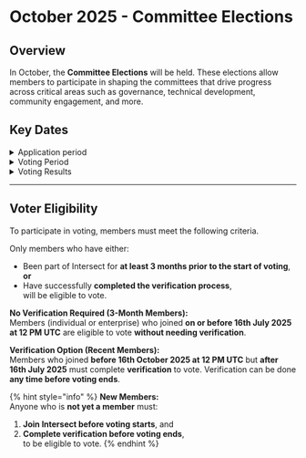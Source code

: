 # October 2025 - Committee Elections

## Overview

In October, the **Committee Elections** will be held. These elections allow members to participate in shaping the committees that drive progress across critical areas such as governance, technical development, community engagement, and more. &#x20;

## Key Dates

<details>

<summary>Application period</summary>

Application period opens: **Oct 1st** at 12 PM UTC&#x20;

Application period closes: **Oct 24th** at 12 PM UTC

</details>

<details>

<summary>Voting Period</summary>

Voting period opens: **27th of Oct** at 12 PM UTC&#x20;

Voting period closes: **7th of Nov** at 12 PM UTC.

[Check Voting eligibility](./#voter-eligibility)&#x20;

</details>

<details>

<summary>Voting Results</summary>

The results will be published on **Nov 14**.

</details>

***

## Voter Eligibility

To participate in voting, members must meet the following criteria.

Only members who have either:

* Been part of Intersect for **at least 3 months prior to the start of voting**, **or**
* Have successfully **completed the verification process**,\
  will be eligible to vote.

**No Verification Required (3-Month Members):**\
Members (individual or enterprise) who joined **on or before 16th July 2025 at 12 PM UTC** are eligible to vote **without needing verification**.

**Verification Option (Recent Members):**\
Members who joined **before 16th October 2025 at 12 PM UTC** but **after 16th July 2025** must complete **verification** to vote. Verification can be done **any time before voting ends**.

{% hint style="info" %}
**New Members:**\
Anyone who is **not yet a member** must:

1. **Join Intersect before voting starts**, and
2. **Complete verification before voting ends**,\
   to be eligible to vote.
{% endhint %}
